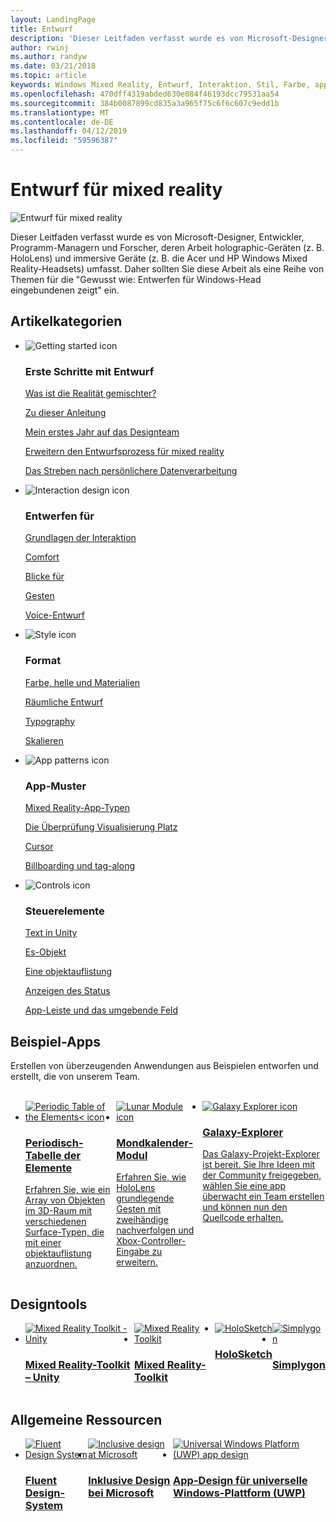 ```yaml
---
layout: LandingPage
title: Entwurf
description: 'Dieser Leitfaden verfasst wurde es von Microsoft-Designer, Entwickler, Programm-Managern und Forscher, deren Arbeit holographic-Geräten (z. B. HoloLens) und immersive Geräte (z. B. die Acer und HP Windows Mixed Reality-Headsets) umfasst. Daher sollten Sie diese Arbeit als eine Reihe von Themen für die "Gewusst wie: Entwerfen für Windows-Head eingebundenen zeigt" ein.'
author: rwinj
ms.author: randyw
ms.date: 03/21/2018
ms.topic: article
keywords: Windows Mixed Reality, Entwurf, Interaktion, Stil, Farbe, app-Muster, Steuerelemente, Mixed Reality-Toolkit, MRTK Beispiel-apps
ms.openlocfilehash: 470dff4319abded630e084f46193dcc79531aa54
ms.sourcegitcommit: 384b0087899cd835a3a965f75c6f6c607c9edd1b
ms.translationtype: MT
ms.contentlocale: de-DE
ms.lasthandoff: 04/12/2019
ms.locfileid: "59596387"
---
```

# <a name="design-for-mixed-reality"></a>Entwurf für mixed reality

![Entwurf für mixed reality](images/Bicycle-Leschi10.gif)

Dieser Leitfaden verfasst wurde es von Microsoft-Designer, Entwickler, Programm-Managern und Forscher, deren Arbeit holographic-Geräten (z. B. HoloLens) und immersive Geräte (z. B. die Acer und HP Windows Mixed Reality-Headsets) umfasst. Daher sollten Sie diese Arbeit als eine Reihe von Themen für die "Gewusst wie: Entwerfen für Windows-Head eingebundenen zeigt" ein.

## <a name="article-categories"></a>Artikelkategorien

<ul class="panelContent cardsF">
    <li>
        <div class="cardSize">
            <div class="cardPadding">
                <div class="card">
                    <div class="cardImageOuter">
                        <div class="cardImage">
                            <img src="images/GetStartedIcon.png" alt="Getting started icon">
                        </div>
                    </div>
                    <div class="cardText">
                        <h3>Erste Schritte mit Entwurf</h3>
                        <p>
                            <a href="mixed-reality.md">Was ist die Realität gemischter?</a>
                        </p>
                        <p>
                            <a href="about-this-design-guidance.md">Zu dieser Anleitung</a>
                        </p>
                        <p>
                            <a href="case-study-my-first-year-on-the-hololens-design-team.md">Mein erstes Jahr auf das Designteam</a>
                        </p>
                        <p>
                            <a href="case-study-expanding-the-design-process-for-mixed-reality.md">Erweitern den Entwurfsprozess für mixed reality</a>
                        </p>
                        <p>
                            <a href="case-study-the-pursuit-of-more-personal-computing.md">Das Streben nach persönlichere Datenverarbeitung</a>
                        </p>
                    </div>
                </div>
            </div>
        </div>
    </li>
    <li>
        <div class="cardSize">
            <div class="cardPadding">
                <div class="card">
                    <div class="cardImageOuter">
                        <div class="cardImage">
                            <img src="images/Interaction_Icon_120x130.png" alt="Interaction design icon">
                        </div>
                    </div>
                    <div class="cardText">
                        <h3>Entwerfen für</h3>
                        <p>
                            <a href="interaction-fundamentals.md">Grundlagen der Interaktion</a>
                        </p>
                        <p>
                            <a href="comfort.md">Comfort</a>
                        </p>
                        <p>
                            <a href="gaze-targeting.md">Blicke für</a>
                        </p>
                        <p>
                            <a href="gestures.md">Gesten</a>
                        </p>
                         <p>
                            <a href="voice-design.md">Voice-Entwurf</a>
                        </p>
                    </div>
                </div>
            </div>
        </div>
    </li>
    <li>
        <div class="cardSize">
            <div class="cardPadding">
                <div class="card">
                    <div class="cardImageOuter">
                        <div class="cardImage">
                            <img src="images/Style_Icon_120x130.png" alt="Style icon">
                        </div>
                    </div>
                    <div class="cardText">
                        <h3>Format</h3>
                        <p>
                            <a href="color,-light-and-materials.md">Farbe, helle und Materialien</a>
                        </p>
                         <p>
                            <a href="spatial-sound-design.md">Räumliche Entwurf</a>
                        </p>
                        <p>
                            <a href="typography.md">Typography</a>
                        </p>
                        <p>
                            <a href="scale.md">Skalieren</a>
                        </p>                      
                    </div>
                </div>
            </div>
        </div>
    </li>
    <li>
        <div class="cardSize">
            <div class="cardPadding">
                <div class="card">
                    <div class="cardImageOuter">
                        <div class="cardImage">
                            <img src="images/App_patterns_Icon_120x130.png" alt="App patterns icon">
                        </div>
                    </div>
                    <div class="cardText">
                        <h3>App-Muster</h3>
                        <p>
                            <a href="types-of-mixed-reality-apps.md">Mixed Reality-App-Typen</a>
                        </p>
                        <p>
                            <a href="room-scan-visualization.md">Die Überprüfung Visualisierung Platz</a>
                        </p>
                        <p>
                            <a href="cursors.md">Cursor</a>
                        </p>
                        <p>
                            <a href="billboarding-and-tag-along.md">Billboarding und tag-along</a>
                        </p>
                    </div>
                </div>
            </div>
        </div>
    </li>
    <li>
        <div class="cardSize">
            <div class="cardPadding">
                <div class="card">
                    <div class="cardImageOuter">
                        <div class="cardImage">
                            <img src="images/Controls_Icon_120x130.png" alt="Controls icon">
                        </div>
                    </div>
                    <div class="cardText">
                        <h3>Steuerelemente</h3>
                        <p>
                            <a href="text-in-unity.md">Text in Unity</a>
                        </p>
                        <p>
                            <a href="interactable-object.md">Es-Objekt</a>
                        </p>
                        <p>
                            <a href="object-collection.md">Eine objektauflistung</a>
                        </p>
                        <p>
                            <a href="progress.md">Anzeigen des Status</a>
                        </p>
                        <p>
                            <a href="app-bar-and-bounding-box.md">App-Leiste und das umgebende Feld</a>
                        </p>
                    </div>
                </div>
            </div>
        </div>
    </li>    
</ul>


## <a name="sample-apps"></a>Beispiel-Apps

Erstellen von überzeugenden Anwendungen aus Beispielen entworfen und erstellt, die von unserem Team.

<br>
<ul id="cardtypes-W" class="cardsW panelContent" style="display: flex; margin-top: 0px;">
    <li>
        <a href="periodic-table-of-the-elements.md" title="Periodisch-Tabelle der Elemente" data-linktype="absolute-path">
            <div class="cardSize">
                <div class="cardPadding">
                    <div class="card">
                        <div class="cardImageOuter">
                            <div class="cardImage">
                                <img src="images/periodictableofelementsapp-tile.jpg" alt="Periodic Table of the Elements< icon">
                            </div>
                        </div>
                        <div class="cardText">
                            <h3>Periodisch-Tabelle der Elemente</h3>
                            <p>Erfahren Sie, wie ein Array von Objekten im 3D-Raum mit verschiedenen Surface-Typen, die mit einer objektauflistung anzuordnen.</p>
                        </div>
                    </div>
                </div>
            </div>
        </a>        
    </li>
    <li>
        <a href="lunar-module.md" title="Mondkalender-Modul" data-linktype="absolute-path">
            <div class="cardSize">
                <div class="cardPadding">
                    <div class="card">
                        <div class="cardImageOuter">
                            <div class="cardImage">
                                <img src="images/lunar-module-tile.png" alt="Lunar Module icon">
                            </div>
                        </div>
                        <div class="cardText">
                            <h3>Mondkalender-Modul</h3>
                            <p>Erfahren Sie, wie HoloLens grundlegende Gesten mit zweihändige nachverfolgen und Xbox-Controller-Eingabe zu erweitern.</p>
                        </div>
                    </div>
                </div>
            </div>
        </a>
    </li>
    <li>
        <a href="galaxy-explorer.md" title="Galaxy-Explorer" data-linktype="absolute-path">
            <div class="cardSize">
                <div class="cardPadding">
                    <div class="card">
                        <div class="cardImageOuter">
                            <div class="cardImage">
                                <img src="images/galaxyexplorer-tile.jpg" alt="Galaxy Explorer icon">
                            </div>
                        </div>
                        <div class="cardText">
                            <h3>Galaxy-Explorer</h3>
                            <p>Das Galaxy-Projekt-Explorer ist bereit. Sie Ihre Ideen mit der Community freigegeben, wählen Sie eine app überwacht ein Team erstellen und können nun den Quellcode erhalten.</p>
                        </div>
                    </div>
                </div>
            </div>
        </a>
    </li>
</ul>



## <a name="design-tools"></a>Designtools


<ul id="cardtypes-D" class="cardsD panelContent" style="display: flex; margin-top: 0px;">
    <li>
    <a href="https://github.com/Microsoft/MixedRealityToolkit-Unity" title="Mixed Reality-Toolkit – Unity" data-linktype="absolute-path">
        <div class="cardSize">
            <div class="cardPadding">
                <div class="card">
                    <div class="cardImageOuter">
                        <div class="cardImage">
                            <img src="images/MRTKandUnity.png" alt="Mixed Reality Toolkit - Unity">
                        </div>
                    </div>                    
            <div class="cardText">
                        <h3>Mixed Reality-Toolkit – Unity</h3>
                        <p> </p>
                    </div>
                </div>
            </div>
        </div>
      </a>  
    </li>
    <li>
    <a href="https://github.com/Microsoft/MixedRealityToolkit" title="Mixed Reality-Toolkit" data-linktype="absolute-path">
        <div class="cardSize">
            <div class="cardPadding">
                <div class="card">
                    <div class="cardImageOuter">
                        <div class="cardImage">
                            <img src="images/MRTK.png" alt="Mixed Reality Toolkit">
                        </div>
                    </div>                    
            <div class="cardText">
                        <h3>Mixed Reality-Toolkit</h3>
                        <p> </p>
                    </div>
                </div>
            </div>
        </div>
      </a>  
    </li>   
        <li>
    <a href="case-study-building-holosketch,-a-spatial-layout-and-ux-sketching-app-for-hololens.md" title="HoloSketch" data-linktype="absolute-path">
        <div class="cardSize">
            <div class="cardPadding">
                <div class="card">
                    <div class="cardImageOuter">
                        <div class="cardImage">
                            <img src="images/HoloSketch.png" alt="HoloSketch">
                        </div>
                    </div>                    
            <div class="cardText">
                        <h3>HoloSketch</h3>
                        <p> </p>
                    </div>
                </div>
            </div>
        </div>
      </a>  
    </li>   
            <li>
    <a href="https://www.simplygon.com" title="Simplygon" data-linktype="absolute-path">
        <div class="cardSize">
            <div class="cardPadding">
                <div class="card">
                    <div class="cardImageOuter">
                        <div class="cardImage">
                            <img src="images/Simplygon.png" alt="Simplygon">
                        </div>
                    </div>                    
            <div class="cardText">
                        <h3>Simplygon</h3>
                        <p> </p>
                    </div>
                </div>
            </div>
        </div>
      </a>  
    </li>
</ul>


## <a name="general-design-resources"></a>Allgemeine Ressourcen

<ul id="cardtypes-D" class="cardsD panelContent" style="display: flex; margin-top: 0px;">
    <li>
    <a href="http://fluent.microsoft.com" title="Fluent-Entwurfssystem" data-linktype="absolute-path">
        <div class="cardSize">
            <div class="cardPadding">
                <div class="card">
                    <div class="cardImageOuter">
                        <div class="cardImage">
                            <img src="images/Fluent.png" alt="Fluent Design System">
                        </div>
                    </div>                    
            <div class="cardText">
                        <h3>Fluent Design-System</h3>
                        <p> </p>
                    </div>
                </div>
            </div>
        </div>
      </a>  
    </li>
    <li>
    <a href="https://www.microsoft.com/design/inclusive" title="Inklusive Design bei Microsoft" data-linktype="absolute-path">
        <div class="cardSize">
            <div class="cardPadding">
                <div class="card">
                    <div class="cardImageOuter">
                        <div class="cardImage">
                            <img src="images/Inclusive.png" alt="Inclusive design at Microsoft">
                        </div>
                    </div>                    
            <div class="cardText">
                        <h3>Inklusive Design bei Microsoft</h3>
                        <p> </p>
                    </div>
                </div>
            </div>
        </div>
      </a>  
    </li>   
        <li>
    <a href="https://developer.microsoft.com/windows/apps/design" title="App-Design für universelle Windows-Plattform (UWP)" data-linktype="absolute-path">
        <div class="cardSize">
            <div class="cardPadding">
                <div class="card">
                    <div class="cardImageOuter">
                        <div class="cardImage">
                            <img src="images/UWP.png" alt="Universal Windows Platform (UWP) app design">
                        </div>
                    </div>                    
            <div class="cardText">
                        <h3>App-Design für universelle Windows-Plattform (UWP)</h3>
                        <p> </p>
                    </div>
                </div>
            </div>
        </div>
      </a>  
    </li>   
</ul>

